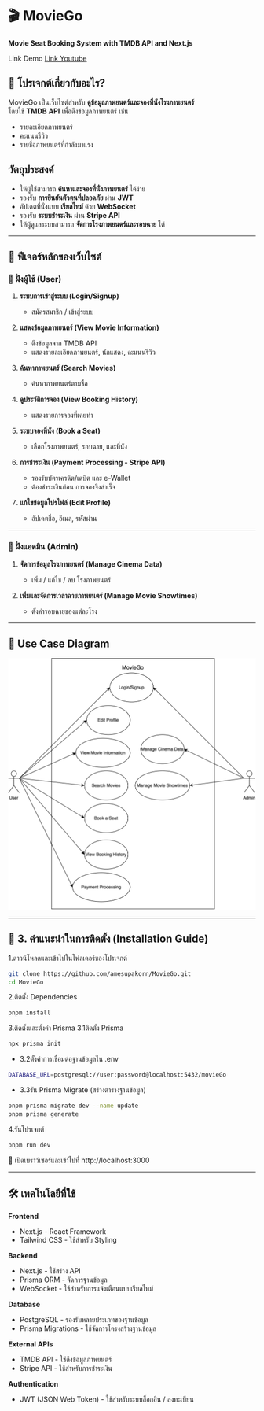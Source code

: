 # 🎬 MovieGo  
**Movie Seat Booking System with TMDB API and Next.js**

Link Demo [Link Youtube](https://youtu.be/9180jmIUZQ8)

## 📖 โปรเจกต์เกี่ยวกับอะไร?  
MovieGo เป็นเว็บไซต์สำหรับ **ดูข้อมูลภาพยนตร์และจองที่นั่งโรงภาพยนตร์**  
โดยใช้ **TMDB API** เพื่อดึงข้อมูลภาพยนตร์ เช่น  
- รายละเอียดภาพยนตร์  
- คะแนนรีวิว  
- รายชื่อภาพยนตร์ที่กำลังมาแรง

## วัตถุประสงค์  
- ให้ผู้ใช้สามารถ **ค้นหาและจองที่นั่งภาพยนตร์** ได้ง่าย  
- รองรับ **การยืนยันตัวตนที่ปลอดภัย** ผ่าน **JWT**  
- อัปเดตที่นั่งแบบ **เรียลไทม์** ด้วย **WebSocket**  
- รองรับ **ระบบชำระเงิน** ผ่าน **Stripe API**  
- ให้ผู้ดูแลระบบสามารถ **จัดการโรงภาพยนตร์และรอบฉาย** ได้  

---

## 🚀 **ฟีเจอร์หลักของเว็บไซต์**  

### **🔹 ฝั่งผู้ใช้ (User)**
1. **ระบบการเข้าสู่ระบบ (Login/Signup)**  
   - สมัครสมาชิก / เข้าสู่ระบบ  

2. **แสดงข้อมูลภาพยนตร์ (View Movie Information)**  
   - ดึงข้อมูลจาก TMDB API  
   - แสดงรายละเอียดภาพยนตร์, นักแสดง, คะแนนรีวิว  

3. **ค้นหาภาพยนตร์ (Search Movies)**  
   - ค้นหาภาพยนตร์ตามชื่อ  

4. **ดูประวัติการจอง (View Booking History)**  
   - แสดงรายการจองที่เคยทำ  

5. **ระบบจองที่นั่ง (Book a Seat)**  
   - เลือกโรงภาพยนตร์, รอบฉาย, และที่นั่ง  

6. **การชำระเงิน (Payment Processing - Stripe API)**  
   - รองรับบัตรเครดิต/เดบิต และ e-Wallet  
   - ต้องชำระเงินก่อน การจองจึงสำเร็จ  

7. **แก้ไขข้อมูลโปรไฟล์ (Edit Profile)**  
   - อัปเดตชื่อ, อีเมล, รหัสผ่าน  

---

### **🔹 ฝั่งแอดมิน (Admin)**
1. **จัดการข้อมูลโรงภาพยนตร์ (Manage Cinema Data)**  
   - เพิ่ม / แก้ไข / ลบ โรงภาพยนตร์  

2. **เพิ่มและจัดการเวลาฉายภาพยนตร์ (Manage Movie Showtimes)**  
   - ตั้งค่ารอบฉายของแต่ละโรง  

---

## 📌 **Use Case Diagram**  
![Use Case Diagram](image/usecase.svg)

---

## 🔧 3. คำแนะนำในการติดตั้ง (Installation Guide)

1.ดาวน์โหลดและเข้าไปในโฟลเดอร์ของโปรเจกต์  
```bash
git clone https://github.com/amesupakorn/MovieGo.git
cd MovieGo
```
2.ติดตั้ง Dependencies
```bash
pnpm install
```
3.ติดตั้งและตั้งค่า Prisma
  3.1ติดตั้ง Prisma
  ```bash
  npx prisma init
  ```
   - 3.2ตั้งค่าการเชื่อมต่อฐานข้อมูลใน .env
  ```bash
  DATABASE_URL=postgresql://user:password@localhost:5432/movieGo
  ```
   - 3.3รัน Prisma Migrate (สร้างตารางฐานข้อมูล)
  ```bash
  pnpm prisma migrate dev --name update
  pnpm prisma generate
  ```
4.รันโปรเจกต์
```bash
pnpm run dev
```
📌 เปิดเบราว์เซอร์และเข้าไปที่ http://localhost:3000

---

## 🛠 เทคโนโลยีที่ใช้  

**Frontend** 
- Next.js - React Framework  
- Tailwind CSS - ใช้สำหรับ Styling  

**Backend**  
- Next.js - ใช้สร้าง API  
- Prisma ORM - จัดการฐานข้อมูล
- WebSocket - ใช้สำหรับการแจ้งเตือนแบบเรียลไทม์

**Database**  
- PostgreSQL - รองรับหลายประเภทของฐานข้อมูล  
- Prisma Migrations - ใช้จัดการโครงสร้างฐานข้อมูล  

**External APIs**  
- TMDB API - ใช้ดึงข้อมูลภาพยนตร์  
- Stripe API - ใช้สำหรับการชำระเงิน  

**Authentication**  
- JWT (JSON Web Token) - ใช้สำหรับระบบล็อกอิน / ลงทะเบียน 
